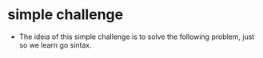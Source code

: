 # simple challenge

- The ideia of this simple challenge is to solve the following problem, just so we learn go sintax.
